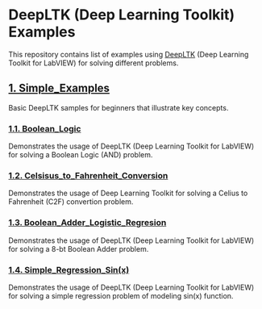 # DeepLTK (Deep Learning Toolkit) Examples

This repository contains list of examples using [DeepLTK](https://www.ngene.co/deep-learning-toolkit-for-labview) (Deep Learning Toolkit for LabVIEW) for solving different problems.

## [1. Simple_Examples](./1_Simple_Examples)
Basic DeepLTK samples for beginners that illustrate key concepts.

### [1.1. Boolean_Logic](./1_Simple_Examples/11_Boolean_Logic/)
Demonstrates the usage of DeepLTK (Deep Learning Toolkit for LabVIEW) for solving a Boolean Logic (AND) problem.

### [1.2. Celsisus_to_Fahrenheit_Conversion](./1_Simple_Examples/12_Celsisus_to_Fahrenheit_Conversion/)
Demonstrates the usage of Deep Learning Toolkit for solving a Celius to Fahrenheit (C2F) convertion problem.

### [1.3. Boolean_Adder_Logistic_Regresion](./1_Simple_Examples/12_Celsisus_to_Fahrenheit_Conversion/)
Demonstrates the usage of DeepLTK (Deep Learning Toolkit for LabVIEW) for solving a 8-bt Boolean Adder problem.

### [1.4. Simple_Regression_Sin(x)](./1_Simple_Examples/14_Simple_Regression_Sin(x)/)
Demonstrates the usage of DeepLTK (Deep Learning Toolkit for LabVIEW) for solving a simple regression problem of modeling sin(x) function.


